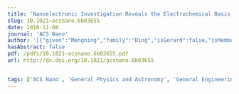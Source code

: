 ```yaml
---
title: 'Nanoelectronic Investigation Reveals the Electrochemical Basis of Electrical Conductivity in Shewanella and Geobacter'
slug: 10.1021~acsnano.6b03655
date: 2016-11-08
journal: 'ACS Nano'
author: '[{"given":"Mengning","family":"Ding","isGerard":false,"isMember":false,"isFirst":false,"isCorresponding":false},{"given":"Hui-Ying","family":"Shiu","isGerard":false,"isMember":false,"isFirst":false,"isCorresponding":false},{"given":"Shiue-Lin","family":"Li","isGerard":false,"isMember":false,"isFirst":false,"isCorresponding":false},{"given":"Calvin K.","family":"Lee","isGerard":false,"isMember":true,"isFirst":false,"isCorresponding":false},{"given":"Gongming","family":"Wang","isGerard":false,"isMember":false,"isFirst":false,"isCorresponding":false},{"given":"Hao","family":"Wu","isGerard":false,"isMember":false,"isFirst":false,"isCorresponding":false},{"given":"Nathan O.","family":"Weiss","isGerard":false,"isMember":false,"isFirst":false,"isCorresponding":false},{"given":"Thomas D.","family":"Young","isGerard":false,"isMember":false,"isFirst":false,"isCorresponding":false},{"given":"Paul S.","family":"Weiss","isGerard":false,"isMember":false,"isFirst":false,"isCorresponding":false},{"given":"Gerard C. L.","family":"Wong","isGerard":true,"isMember":true,"isFirst":false,"isCorresponding":false},{"given":"Kenneth H.","family":"Nealson","isGerard":false,"isMember":false,"isFirst":false,"isCorresponding":false},{"given":"Yu","family":"Huang","isGerard":false,"isMember":false,"isFirst":false,"isCorresponding":false},{"given":"Xiangfeng","family":"Duan","isGerard":false,"isMember":false,"isFirst":false,"isCorresponding":false}]'
hasAbstract: false
pdf: /pdfs/10.1021~acsnano.6b03655.pdf
url: http://dx.doi.org/10.1021/acsnano.6b03655


tags: ['ACS Nano', 'General Physics and Astronomy', 'General Engineering', 'General Materials Science']
---
```

<!--truncate-->